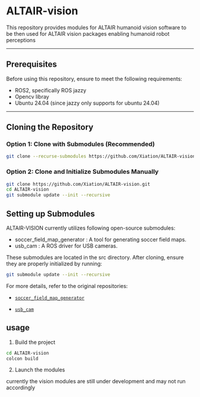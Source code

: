 # ALTAIR-vision

This repository provides modules for ALTAIR humanoid vision software to be then used for ALTAIR vision packages enabling humanoid robot perceptions

---

## Prerequisites
Before using this repository, ensure to meet the following requirements:
- ROS2, specifically ROS jazzy
- Opencv libray
- Ubuntu 24.04 (since jazzy only supports for ubuntu 24.04)

---

## Cloning the Repository

### Option 1: Clone with Submodules (Recommended)
```bash
git clone --recurse-submodules https://github.com/Xiation/ALTAIR-vision.git
```
### Option 2: Clone and Initialize Submodules Manually
```bash
git clone https://github.com/Xiation/ALTAIR-vision.git
cd ALTAIR-vision
git submodule update --init --recursive
```

## Setting up Submodules
ALTAIR-VISION currently utilizes following open-source submodules:
- soccer_field_map_generator : A tool for generating soccer field maps.
- usb_cam : A ROS driver for USB cameras.

These submodules are located in the src directory. After cloning, ensure they are properly initialized by running:
``` bash
git submodule update --init --recursive
```

For more details, refer to the original repositories:
- [`soccer_field_map_generator`](https://github.com/ros-sports/soccer_field_map_generator "soccer_field_map_generator Repository")

- [`usb_cam`](https://github.com/ros-drivers/usb_cam "usb_cam Repository")

## usage
1. Build the project
```bash
cd ALTAIR-vision
colcon build
```
2. Launch the modules

currently the vision modules are still under development and may not run accordingly
